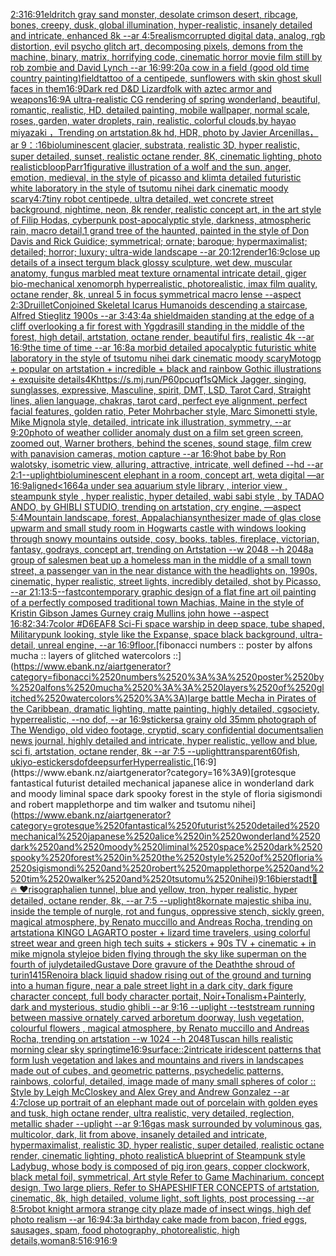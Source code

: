[2:3](https://www.ebank.nz/aiartgenerator?category=2%3A3)[16:9](https://www.ebank.nz/aiartgenerator?category=16%3A9)[1](https://www.ebank.nz/aiartgenerator?category=1)[eldritch gray sand monster, desolate crimson desert, ribcage, bones, creepy, dusk, global illumination, hyper-realistic, insanely detailed and intricate, enhanced 8k --ar 4:5](https://www.ebank.nz/aiartgenerator?category=eldritch%2520gray%2520sand%2520monster%2C%2520desolate%2520crimson%2520desert%2C%2520ribcage%2C%2520bones%2C%2520creepy%2C%2520dusk%2C%2520global%2520illumination%2C%2520hyper-realistic%2C%2520insanely%2520detailed%2520and%2520intricate%2C%2520enhanced%25208k%2520--ar%25204%3A5)[realism](https://www.ebank.nz/aiartgenerator?category=realism)[corrupted digital data, analog, rgb distortion, evil psycho glitch art, decomposing pixels, demons from the machine, binary, matrix, horrifying code, cinematic horror movie film still by rob zombie and David Lynch --ar 16:9](https://www.ebank.nz/aiartgenerator?category=corrupted%2520digital%2520data%2C%2520analog%2C%2520rgb%2520distortion%2C%2520evil%2520psycho%2520glitch%2520art%2C%2520decomposing%2520pixels%2C%2520demons%2520from%2520the%2520machine%2C%2520binary%2C%2520matrix%2C%2520horrifying%2520code%2C%2520cinematic%2520horror%2520movie%2520film%2520still%2520by%2520rob%2520zombie%2520and%2520David%2520Lynch%2520--ar%252016%3A9)[9:20](https://www.ebank.nz/aiartgenerator?category=9%3A20)[a cow in a field (good old time country painting)](https://www.ebank.nz/aiartgenerator?category=a%2520cow%2520in%2520a%2520field%2520%28good%2520old%2520time%2520country%2520painting%29)[field](https://www.ebank.nz/aiartgenerator?category=field)[tattoo of a centipede, sunflowers with skin ghost skull faces in them](https://www.ebank.nz/aiartgenerator?category=tattoo%2520of%2520a%2520centipede%2C%2520sunflowers%2520with%2520skin%2520ghost%2520skull%2520faces%2520in%2520them)[16:9](https://www.ebank.nz/aiartgenerator?category=16%3A9)[Dark red D&D Lizardfolk with aztec armor and weapons](https://www.ebank.nz/aiartgenerator?category=Dark%2520red%2520D%26D%2520Lizardfolk%2520with%2520aztec%2520armor%2520and%2520weapons)[16:9](https://www.ebank.nz/aiartgenerator?category=16%3A9)[A ultra-realistic CG rendering of spring wonderland, beautiful, romantic, realistic, HD, detailed painting, mobile wallpaper, normal scale, roses, garden, water droplets, rain, realistic, colorful clouds,by hayao miyazaki ，Trending on artstation.8k hd, HDR, photo by Javier Arcenillas， ar 9：:16](https://www.ebank.nz/aiartgenerator?category=A%2520ultra-realistic%2520CG%2520rendering%2520of%2520spring%2520wonderland%2C%2520beautiful%2C%2520romantic%2C%2520realistic%2C%2520HD%2C%2520detailed%2520painting%2C%2520mobile%2520wallpaper%2C%2520normal%2520scale%2C%2520roses%2C%2520garden%2C%2520water%2520droplets%2C%2520rain%2C%2520realistic%2C%2520colorful%2520clouds%2Cby%2520hayao%2520miyazaki%2520%EF%BC%8CTrending%2520on%2520artstation.8k%2520hd%2C%2520HDR%2C%2520photo%2520by%2520Javier%2520Arcenillas%EF%BC%8C%2520ar%25209%EF%BC%9A%3A16)[bioluminescent glacier, substrata, realistic 3D, hyper realistic, super detailed, sunset, realistic octane render, 8K, cinematic lighting, photo realistic](https://www.ebank.nz/aiartgenerator?category=bioluminescent%2520glacier%2C%2520substrata%2C%2520realistic%25203D%2C%2520hyper%2520realistic%2C%2520super%2520detailed%2C%2520sunset%2C%2520realistic%2520octane%2520render%2C%25208K%2C%2520cinematic%2520lighting%2C%2520photo%2520realistic)[bloop](https://www.ebank.nz/aiartgenerator?category=bloop)[Parr](https://www.ebank.nz/aiartgenerator?category=Parr)[1](https://www.ebank.nz/aiartgenerator?category=1)[figurative illustration of a wolf and the sun, anger, emotion, medieval, in the style of picasso and klimt](https://www.ebank.nz/aiartgenerator?category=figurative%2520illustration%2520of%2520a%2520wolf%2520and%2520the%2520sun%2C%2520anger%2C%2520emotion%2C%2520medieval%2C%2520in%2520the%2520style%2520of%2520picasso%2520and%2520klimt)[a detailed futuristic white laboratory in the style of tsutomu nihei dark cinematic moody scary](https://www.ebank.nz/aiartgenerator?category=a%2520detailed%2520futuristic%2520white%2520laboratory%2520in%2520the%2520style%2520of%2520tsutomu%2520nihei%2520dark%2520cinematic%2520moody%2520scary)[4:7](https://www.ebank.nz/aiartgenerator?category=4%3A7)[tiny robot centipede, ultra detailed, wet concrete street background, nightime, neon, 8k render, realistic concept art, in the art style of Filip Hodas, cyberpunk post-apocalyptic style, darkness, atmospheric rain, macro detail,](https://www.ebank.nz/aiartgenerator?category=tiny%2520robot%2520centipede%2C%2520ultra%2520detailed%2C%2520wet%2520concrete%2520street%2520background%2C%2520nightime%2C%2520neon%2C%25208k%2520render%2C%2520realistic%2520concept%2520art%2C%2520in%2520the%2520art%2520style%2520of%2520Filip%2520Hodas%2C%2520cyberpunk%2520post-apocalyptic%2520style%2C%2520darkness%2C%2520atmospheric%2520rain%2C%2520macro%2520detail%2C)[1 grand tree of the haunted, painted in the style of Don Davis and Rick Guidice; symmetrical; ornate; baroque; hypermaximalist; detailed; horror; luxury; ultra-wide landscape --ar 20:12](https://www.ebank.nz/aiartgenerator?category=1%2520grand%2520tree%2520of%2520the%2520haunted%2C%2520painted%2520in%2520the%2520style%2520of%2520Don%2520Davis%2520and%2520Rick%2520Guidice%3B%2520symmetrical%3B%2520ornate%3B%2520baroque%3B%2520hypermaximalist%3B%2520detailed%3B%2520horror%3B%2520luxury%3B%2520ultra-wide%2520landscape%2520--ar%252020%3A12)[render](https://www.ebank.nz/aiartgenerator?category=render)[16:9](https://www.ebank.nz/aiartgenerator?category=16%3A9)[close up details of a insect tergum black glossy sculpture, wet dew, muscular anatomy, fungus marbled meat texture ornamental intricate detail, giger bio-mechanical xenomorph hyperrealistic, photorealistic, imax film quality, octane render, 8k, unreal 5 in focus symmetrical macro lense --aspect 2:3](https://www.ebank.nz/aiartgenerator?category=close%2520up%2520details%2520of%2520a%2520insect%2520tergum%2520black%2520glossy%2520sculpture%2C%2520wet%2520dew%2C%2520muscular%2520anatomy%2C%2520fungus%2520marbled%2520meat%2520texture%2520ornamental%2520intricate%2520detail%2C%2520giger%2520bio-mechanical%2520xenomorph%2520hyperrealistic%2C%2520photorealistic%2C%2520imax%2520film%2520quality%2C%2520octane%2520render%2C%25208k%2C%2520unreal%25205%2520in%2520focus%2520symmetrical%2520macro%2520lense%2520--aspect%25202%3A3)[Druillet](https://www.ebank.nz/aiartgenerator?category=Druillet)[Conjoined Skeletal Icarus Humanoids descending a staircase, Alfred Stieglitz 1900s --ar 3:4](https://www.ebank.nz/aiartgenerator?category=Conjoined%2520Skeletal%2520Icarus%2520Humanoids%2520descending%2520a%2520staircase%2C%2520Alfred%2520Stieglitz%25201900s%2520--ar%25203%3A4)[3:4](https://www.ebank.nz/aiartgenerator?category=3%3A4)[a shieldmaiden standing at the edge of a cliff overlooking a fir forest with Yggdrasill standing in the middle of the forest, high detail, artstation, octane render, beautiful firs, realistic 4k --ar 16:9](https://www.ebank.nz/aiartgenerator?category=a%2520shieldmaiden%2520standing%2520at%2520the%2520edge%2520of%2520a%2520cliff%2520overlooking%2520a%2520fir%2520forest%2520with%2520Yggdrasill%2520standing%2520in%2520the%2520middle%2520of%2520the%2520forest%2C%2520high%2520detail%2C%2520artstation%2C%2520octane%2520render%2C%2520beautiful%2520firs%2C%2520realistic%25204k%2520--ar%252016%3A9)[the time of time --ar 16:8](https://www.ebank.nz/aiartgenerator?category=the%2520time%2520of%2520time%2520--ar%252016%3A8)[a morbid detailed apocalyptic futuristic white laboratory in the style of tsutomu nihei dark cinematic moody scary](https://www.ebank.nz/aiartgenerator?category=a%2520morbid%2520detailed%2520apocalyptic%2520futuristic%2520white%2520laboratory%2520in%2520the%2520style%2520of%2520tsutomu%2520nihei%2520dark%2520cinematic%2520moody%2520scary)[Motogp + popular on artstation + incredible + black and rainbow Gothic illustrations + exquisite details](https://www.ebank.nz/aiartgenerator?category=Motogp%2520%2B%2520popular%2520on%2520artstation%2520%2B%2520incredible%2520%2B%2520black%2520and%2520rainbow%2520Gothic%2520illustrations%2520%2B%2520exquisite%2520details)[4K](https://www.ebank.nz/aiartgenerator?category=4K)[<https://s.mj.run/P60pcuqf1sQ>](https://www.ebank.nz/aiartgenerator?category=%3Chttps%3A//s.mj.run/P60pcuqf1sQ%3E)[Mick Jagger, singing, sunglasses, expressive, Masculine, spirit, DMT, LSD, Tarot Card, Straight lines, alien language, chakras, tarot card, perfect eye alignment, perfect facial features, golden ratio, Peter Mohrbacher style, Marc Simonetti style, Mike Mignola style, detailed, intricate ink illustration, symmetry, --ar 9:20](https://www.ebank.nz/aiartgenerator?category=Mick%2520Jagger%2C%2520singing%2C%2520sunglasses%2C%2520expressive%2C%2520Masculine%2C%2520spirit%2C%2520DMT%2C%2520LSD%2C%2520Tarot%2520Card%2C%2520Straight%2520lines%2C%2520alien%2520language%2C%2520chakras%2C%2520tarot%2520card%2C%2520perfect%2520eye%2520alignment%2C%2520perfect%2520facial%2520features%2C%2520golden%2520ratio%2C%2520Peter%2520Mohrbacher%2520style%2C%2520Marc%2520Simonetti%2520style%2C%2520Mike%2520Mignola%2520style%2C%2520detailed%2C%2520intricate%2520ink%2520illustration%2C%2520symmetry%2C%2520--ar%25209%3A20)[photo of weather collider anomaly dust  on a film set green screen, zoomed out, Warner brothers, behind the scenes, sound stage, film crew with panavision cameras, motion capture --ar 16:9](https://www.ebank.nz/aiartgenerator?category=photo%2520of%2520weather%2520collider%2520anomaly%2520dust%2520%2520on%2520a%2520film%2520set%2520green%2520screen%2C%2520zoomed%2520out%2C%2520Warner%2520brothers%2C%2520behind%2520the%2520scenes%2C%2520sound%2520stage%2C%2520film%2520crew%2520with%2520panavision%2520cameras%2C%2520motion%2520capture%2520--ar%252016%3A9)[hot babe by Ron walotsky, isometric view, alluring, attractive, intricate, well defined --hd --ar 2:1](https://www.ebank.nz/aiartgenerator?category=hot%2520babe%2520by%2520Ron%2520walotsky%2C%2520isometric%2520view%2C%2520alluring%2C%2520attractive%2C%2520intricate%2C%2520well%2520defined%2520--hd%2520--ar%25202%3A1)[--uplight](https://www.ebank.nz/aiartgenerator?category=--uplight)[bioluminescent elephant in a room, concept art, weta digital —ar 16:9](https://www.ebank.nz/aiartgenerator?category=bioluminescent%2520elephant%2520in%2520a%2520room%2C%2520concept%2520art%2C%2520weta%2520digital%2520%E2%80%94ar%252016%3A9)[aligned](https://www.ebank.nz/aiartgenerator?category=aligned)[<1664](https://www.ebank.nz/aiartgenerator?category=%3C1664)[a under sea aquarium style library , interior view , steampunk style , hyper realistic, hyper detailed, wabi sabi style , by TADAO ANDO, by GHIBLI STUDIO, trending on artstation, cry engine, —aspect 5:4](https://www.ebank.nz/aiartgenerator?category=a%2520under%2520sea%2520aquarium%2520style%2520library%2520%2C%2520interior%2520view%2520%2C%2520steampunk%2520style%2520%2C%2520hyper%2520realistic%2C%2520hyper%2520detailed%2C%2520wabi%2520sabi%2520style%2520%2C%2520by%2520TADAO%2520ANDO%2C%2520by%2520GHIBLI%2520STUDIO%2C%2520trending%2520on%2520artstation%2C%2520cry%2520engine%2C%2520%E2%80%94aspect%25205%3A4)[Mountain landscape, forest, Appalachian](https://www.ebank.nz/aiartgenerator?category=Mountain%2520landscape%2C%2520forest%2C%2520Appalachian)[synthesizer made of glas close up](https://www.ebank.nz/aiartgenerator?category=synthesizer%2520made%2520of%2520glas%2520close%2520up)[warm and small study room in Hogwarts castle with windows looking through snowy mountains outside, cosy, books, tables, fireplace, victorian, fantasy, godrays, concept art, trending on Artstation  --w 2048 --h 2048](https://www.ebank.nz/aiartgenerator?category=warm%2520and%2520small%2520study%2520room%2520in%2520Hogwarts%2520castle%2520with%2520windows%2520looking%2520through%2520snowy%2520mountains%2520outside%2C%2520cosy%2C%2520books%2C%2520tables%2C%2520fireplace%2C%2520victorian%2C%2520fantasy%2C%2520godrays%2C%2520concept%2520art%2C%2520trending%2520on%2520Artstation%2520%2520--w%25202048%2520--h%25202048)[a group of salesmen beat up a homeless man in the middle of a small town street, a passenger van in the near distance with the headlights on, 1990s, cinematic, hyper realistic, street lights, incredibly detailed, shot by Picasso, --ar 21:1](https://www.ebank.nz/aiartgenerator?category=a%2520group%2520of%2520salesmen%2520beat%2520up%2520a%2520homeless%2520man%2520in%2520the%2520middle%2520of%2520a%2520small%2520town%2520street%2C%2520a%2520passenger%2520van%2520in%2520the%2520near%2520distance%2520with%2520the%2520headlights%2520on%2C%25201990s%2C%2520cinematic%2C%2520hyper%2520realistic%2C%2520street%2520lights%2C%2520incredibly%2520detailed%2C%2520shot%2520by%2520Picasso%2C%2520--ar%252021%3A1)[3:5](https://www.ebank.nz/aiartgenerator?category=3%3A5)[--fast](https://www.ebank.nz/aiartgenerator?category=--fast)[contemporary graphic design of a flat fine art oil painting of a perfectly composed traditional town Machias, Maine in the style of Kristin Gibson James Gurney craig Mullins john howe --aspect 16:8](https://www.ebank.nz/aiartgenerator?category=contemporary%2520graphic%2520design%2520of%2520a%2520flat%2520fine%2520art%2520oil%2520painting%2520of%2520a%2520perfectly%2520composed%2520traditional%2520town%2520Machias%2C%2520Maine%2520in%2520the%2520style%2520of%2520Kristin%2520Gibson%2520James%2520Gurney%2520craig%2520Mullins%2520john%2520howe%2520--aspect%252016%3A8)[2:3](https://www.ebank.nz/aiartgenerator?category=2%3A3)[4:7](https://www.ebank.nz/aiartgenerator?category=4%3A7)[color #D6EAF8 Sci-Fi space warship in deep space, tube shaped, Militarypunk looking, style like the Expanse, space black background, ultra-detail, unreal engine, --ar 16:9](https://www.ebank.nz/aiartgenerator?category=color%2520%23D6EAF8%2520Sci-Fi%2520space%2520warship%2520in%2520deep%2520space%2C%2520tube%2520shaped%2C%2520Militarypunk%2520looking%2C%2520style%2520like%2520the%2520Expanse%2C%2520space%2520black%2520background%2C%2520ultra-detail%2C%2520unreal%2520engine%2C%2520--ar%252016%3A9)[floor.](https://www.ebank.nz/aiartgenerator?category=floor.)[fibonacci numbers :: poster by alfons mucha :: layers of glitched watercolors ::](https://www.ebank.nz/aiartgenerator?category=fibonacci%2520numbers%2520%3A%3A%2520poster%2520by%2520alfons%2520mucha%2520%3A%3A%2520layers%2520of%2520glitched%2520watercolors%2520%3A%3A)[large battle Mecha in Pirates of the Caribbean, dramatic lighting, matte painting, highly detailed, cgsociety, hyperrealistic, --no dof, --ar 16:9](https://www.ebank.nz/aiartgenerator?category=large%2520battle%2520Mecha%2520in%2520Pirates%2520of%2520the%2520Caribbean%2C%2520dramatic%2520lighting%2C%2520matte%2520painting%2C%2520highly%2520detailed%2C%2520cgsociety%2C%2520hyperrealistic%2C%2520--no%2520dof%2C%2520--ar%252016%3A9)[stickers](https://www.ebank.nz/aiartgenerator?category=stickers)[a grainy old 35mm photograph of The Wendigo, old video footage, cryptid, scary confidential documents](https://www.ebank.nz/aiartgenerator?category=a%2520grainy%2520old%252035mm%2520photograph%2520of%2520The%2520Wendigo%2C%2520old%2520video%2520footage%2C%2520cryptid%2C%2520scary%2520confidential%2520documents)[alien news journal, highly detailed and intricate, hyper realistic, yellow and blue, sci fi, artstation, octane render, 8k --ar 7:5 --uplight](https://www.ebank.nz/aiartgenerator?category=alien%2520news%2520journal%2C%2520highly%2520detailed%2520and%2520intricate%2C%2520hyper%2520realistic%2C%2520yellow%2520and%2520blue%2C%2520sci%2520fi%2C%2520artstation%2C%2520octane%2520render%2C%25208k%2520--ar%25207%3A5%2520--uplight)[transparent](https://www.ebank.nz/aiartgenerator?category=transparent)[60](https://www.ebank.nz/aiartgenerator?category=60)[fish,  ukiyo-e](https://www.ebank.nz/aiartgenerator?category=fish%2C%2520%2520ukiyo-e)[stickers](https://www.ebank.nz/aiartgenerator?category=stickers)[dof](https://www.ebank.nz/aiartgenerator?category=dof)[deep](https://www.ebank.nz/aiartgenerator?category=deep)[surfer](https://www.ebank.nz/aiartgenerator?category=surfer)[Hyperrealistic.](https://www.ebank.nz/aiartgenerator?category=Hyperrealistic.)[16:9](https://www.ebank.nz/aiartgenerator?category=16%3A9)[grotesque fantastical futurist detailed mechanical japanese alice in wonderland dark and moody liminal space dark spooky forest in the style of floria sigismondi and robert mapplethorpe and tim walker and tsutomu nihei](https://www.ebank.nz/aiartgenerator?category=grotesque%2520fantastical%2520futurist%2520detailed%2520mechanical%2520japanese%2520alice%2520in%2520wonderland%2520dark%2520and%2520moody%2520liminal%2520space%2520dark%2520spooky%2520forest%2520in%2520the%2520style%2520of%2520floria%2520sigismondi%2520and%2520robert%2520mapplethorpe%2520and%2520tim%2520walker%2520and%2520tsutomu%2520nihei)[9:16](https://www.ebank.nz/aiartgenerator?category=9%3A16)[bierstadt](https://www.ebank.nz/aiartgenerator?category=bierstadt)[🙌 🔥 ❤️](https://www.ebank.nz/aiartgenerator?category=%F0%9F%99%8C%2520%F0%9F%94%A5%2520%E2%9D%A4%EF%B8%8F)[risograph](https://www.ebank.nz/aiartgenerator?category=risograph)[alien tunnel, blue and yellow, tron, hyper realistic, hyper detailed, octane render, 8k, --ar 7:5 --uplight](https://www.ebank.nz/aiartgenerator?category=alien%2520tunnel%2C%2520blue%2520and%2520yellow%2C%2520tron%2C%2520hyper%2520realistic%2C%2520hyper%2520detailed%2C%2520octane%2520render%2C%25208k%2C%2520--ar%25207%3A5%2520--uplight)[8k](https://www.ebank.nz/aiartgenerator?category=8k)[ornate majestic shiba inu, inside the temple of nurgle, rot and fungus, oppressive stench, sickly green, magical atmosphere, by Renato muccillo and Andreas Rocha, trending on artstation](https://www.ebank.nz/aiartgenerator?category=ornate%2520majestic%2520shiba%2520inu%2C%2520inside%2520the%2520temple%2520of%2520nurgle%2C%2520rot%2520and%2520fungus%2C%2520oppressive%2520stench%2C%2520sickly%2520green%2C%2520magical%2520atmosphere%2C%2520by%2520Renato%2520muccillo%2520and%2520Andreas%2520Rocha%2C%2520trending%2520on%2520artstation)[a KINGO LAGARTO poster + lizard time travelers, using colorful street wear and green high tech suits + stickers + 90s TV + cinematic + in mike mignola style](https://www.ebank.nz/aiartgenerator?category=a%2520KINGO%2520LAGARTO%2520poster%2520%2B%2520lizard%2520time%2520travelers%2C%2520using%2520colorful%2520street%2520wear%2520and%2520green%2520high%2520tech%2520suits%2520%2B%2520stickers%2520%2B%252090s%2520TV%2520%2B%2520cinematic%2520%2B%2520in%2520mike%2520mignola%2520style)[joe biden flying through the sky like superman on the fourth of july](https://www.ebank.nz/aiartgenerator?category=joe%2520biden%2520flying%2520through%2520the%2520sky%2520like%2520superman%2520on%2520the%2520fourth%2520of%2520july)[detailed](https://www.ebank.nz/aiartgenerator?category=detailed)[Gustave Dore gravure of the Death](https://www.ebank.nz/aiartgenerator?category=Gustave%2520Dore%2520gravure%2520of%2520the%2520Death)[the shroud of turin](https://www.ebank.nz/aiartgenerator?category=the%2520shroud%2520of%2520turin)[1415](https://www.ebank.nz/aiartgenerator?category=1415)[Renoir](https://www.ebank.nz/aiartgenerator?category=Renoir)[a black liquid shadow rising out of the ground and turning into a human figure, near a pale street light in a dark city, dark figure character concept, full body character portait, Noir+Tonalism+Painterly, dark and mysterious, studio ghibli --ar 9:16 --uplight --test](https://www.ebank.nz/aiartgenerator?category=a%2520black%2520liquid%2520shadow%2520rising%2520out%2520of%2520the%2520ground%2520and%2520turning%2520into%2520a%2520human%2520figure%2C%2520near%2520a%2520pale%2520street%2520light%2520in%2520a%2520dark%2520city%2C%2520dark%2520figure%2520character%2520concept%2C%2520full%2520body%2520character%2520portait%2C%2520Noir%2BTonalism%2BPainterly%2C%2520dark%2520and%2520mysterious%2C%2520studio%2520ghibli%2520--ar%25209%3A16%2520--uplight%2520--test)[stream running between massive ornately carved arboretum doorway, lush vegetation, colourful flowers , magical atmosphere, by Renato muccillo and Andreas Rocha, trending on artstation  --w 1024 --h 2048](https://www.ebank.nz/aiartgenerator?category=stream%2520running%2520between%2520massive%2520ornately%2520carved%2520arboretum%2520doorway%2C%2520lush%2520vegetation%2C%2520colourful%2520flowers%2520%2C%2520magical%2520atmosphere%2C%2520by%2520Renato%2520muccillo%2520and%2520Andreas%2520Rocha%2C%2520trending%2520on%2520artstation%2520%2520--w%25201024%2520--h%25202048)[Tuscan hills realistic morning clear sky springtime](https://www.ebank.nz/aiartgenerator?category=Tuscan%2520hills%2520realistic%2520morning%2520clear%2520sky%2520springtime)[16:9](https://www.ebank.nz/aiartgenerator?category=16%3A9)[surface::2](https://www.ebank.nz/aiartgenerator?category=surface%3A%3A2)[intricate iridescent patterns that form lush vegetation and lakes and mountains and rivers in landscapes made out of cubes, and geometric patterns, psychedelic patterns, rainbows, colorful, detailed, image made of many small  spheres of color :: Style by Leigh McCloskey and Alex Grey and Andrew Gonzalez --ar 4:7](https://www.ebank.nz/aiartgenerator?category=intricate%2520iridescent%2520patterns%2520that%2520form%2520lush%2520vegetation%2520and%2520lakes%2520and%2520mountains%2520and%2520rivers%2520in%2520landscapes%2520made%2520out%2520of%2520cubes%2C%2520and%2520geometric%2520patterns%2C%2520psychedelic%2520patterns%2C%2520rainbows%2C%2520colorful%2C%2520detailed%2C%2520image%2520made%2520of%2520many%2520small%2520%2520spheres%2520of%2520color%2520%3A%3A%2520Style%2520by%2520Leigh%2520McCloskey%2520and%2520Alex%2520Grey%2520and%2520Andrew%2520Gonzalez%2520--ar%25204%3A7)[close up portrait of an elephant made out of porcelain with golden eyes and tusk, high octane render, ultra realistic, very detailed, reglection, metallic shader --uplight --ar 9:16](https://www.ebank.nz/aiartgenerator?category=close%2520up%2520portrait%2520of%2520an%2520elephant%2520made%2520out%2520of%2520porcelain%2520with%2520golden%2520eyes%2520and%2520tusk%2C%2520high%2520octane%2520render%2C%2520ultra%2520realistic%2C%2520very%2520detailed%2C%2520reglection%2C%2520metallic%2520shader%2520--uplight%2520--ar%25209%3A16)[gas mask surrounded by voluminous gas, multicolor, dark, lit from above, insanely detailed and intricate, hypermaximalist, realistic 3D, hyper realistic, super detailed, realistic octane render, cinematic lighting, photo realistic](https://www.ebank.nz/aiartgenerator?category=gas%2520mask%2520surrounded%2520by%2520voluminous%2520gas%2C%2520multicolor%2C%2520dark%2C%2520lit%2520from%2520above%2C%2520insanely%2520detailed%2520and%2520intricate%2C%2520hypermaximalist%2C%2520realistic%25203D%2C%2520hyper%2520realistic%2C%2520super%2520detailed%2C%2520realistic%2520octane%2520render%2C%2520cinematic%2520lighting%2C%2520photo%2520realistic)[A blueprint of Steampunk style Ladybug,   whose body is composed of pig iron gears, copper clockwork, black metal foil, symmetrical, Art style Refer to Game Machinarium.  concept design, Two large pliers, Refer to SHAPESHIFTER CONCEPTS  of artstation, cinematic,  8k, high detailed,  volume light,  soft lights,  post processing    --ar 8:5](https://www.ebank.nz/aiartgenerator?category=A%2520blueprint%2520of%2520Steampunk%2520style%2520Ladybug%2C%2520%2520%2520whose%2520body%2520is%2520composed%2520of%2520pig%2520iron%2520gears%2C%2520copper%2520clockwork%2C%2520black%2520metal%2520foil%2C%2520symmetrical%2C%2520Art%2520style%2520Refer%2520to%2520Game%2520Machinarium.%2520%2520concept%2520design%2C%2520Two%2520large%2520pliers%2C%2520Refer%2520to%2520SHAPESHIFTER%2520CONCEPTS%2520%2520of%2520artstation%2C%2520cinematic%2C%2520%25208k%2C%2520high%2520detailed%2C%2520%2520volume%2520light%2C%2520%2520soft%2520lights%2C%2520%2520post%2520processing%2520%2520%2520%2520--ar%25208%3A5)[robot knight armor](https://www.ebank.nz/aiartgenerator?category=robot%2520knight%2520armor)[a strange city plaze made of insect wings, high def photo realism --ar 16:9](https://www.ebank.nz/aiartgenerator?category=a%2520strange%2520city%2520plaze%2520made%2520of%2520insect%2520wings%2C%2520high%2520def%2520photo%2520realism%2520--ar%252016%3A9)[4:3](https://www.ebank.nz/aiartgenerator?category=4%3A3)[a birthday cake made from bacon, fried eggs, sausages, spam, food photography, photorealistic, high details,](https://www.ebank.nz/aiartgenerator?category=a%2520birthday%2520cake%2520made%2520from%2520bacon%2C%2520fried%2520eggs%2C%2520sausages%2C%2520spam%2C%2520food%2520photography%2C%2520photorealistic%2C%2520high%2520details%2C)[woman](https://www.ebank.nz/aiartgenerator?category=woman)[8:5](https://www.ebank.nz/aiartgenerator?category=8%3A5)[16:9](https://www.ebank.nz/aiartgenerator?category=16%3A9)[16:9](https://www.ebank.nz/aiartgenerator?category=16%3A9)